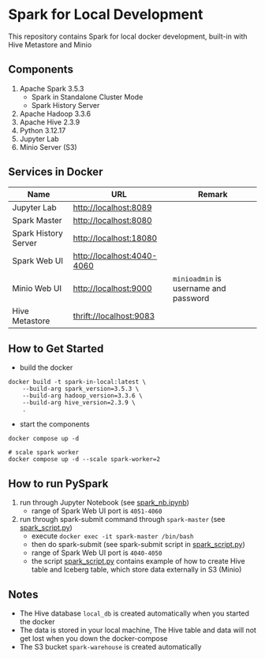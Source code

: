 # Spark for Local Development

This repository contains Spark for local docker development, built-in with Hive Metastore and Minio

## Components
1. Apache Spark 3.5.3
    - Spark in Standalone Cluster Mode
    - Spark History Server
2. Apache Hadoop 3.3.6
3. Apache Hive 2.3.9
4. Python 3.12.17 
5. Jupyter Lab
6. Minio Server (S3)

## Services in Docker
| Name | URL | Remark |
| ----- | ----- | ----- |
| Jupyter Lab | [http://localhost:8089](http://localhost:8089) | |
| Spark Master | [http://localhost:8080](http://localhost:8080) | |
| Spark History Server | [http://localhost:18080](http://localhost:18080) | |
| Spark Web UI | [http://localhost:4040-4060](http://localhost:4040-4060) | |
| Minio Web UI | [http://localhost:9000](http://localhost:9000) | `minioadmin` is username and password |
| Hive Metastore | [thrift://localhost:9083](thrift://localhost:9083) | |

## How to Get Started
- build the docker
```
docker build -t spark-in-local:latest \
    --build-arg spark_version=3.5.3 \
    --build-arg hadoop_version=3.3.6 \
    --build-arg hive_version=2.3.9 \
    .
```
- start the components
```
docker compose up -d

# scale spark worker
docker compose up -d --scale spark-worker=2
```

## How to run PySpark 
1. run through Jupyter Notebook (see [spark_nb.ipynb](./spark_nb.ipynb))
    - range of Spark Web UI port is `4051-4060`
2. run through spark-submit command through `spark-master` (see [spark_script.py](./spark_script.py))
    - execute `docker exec -it spark-master /bin/bash`
    - then do spark-submit (see spark-submit script in [spark_script.py](./spark_script.py))
    - range of Spark Web UI port is `4040-4050`
    - the script [spark_script.py](./spark_script.py) contains example of how to create Hive table and Iceberg table, which store data externally in S3 (Minio)

## Notes 
- The Hive database `local_db` is created automatically when you started the docker
- The data is stored in your local machine, The Hive table and data will not get lost when you down the docker-compose
- The S3 bucket `spark-warehouse` is created automatically